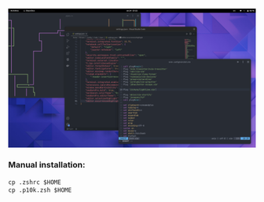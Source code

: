![screenshot](https://github.com/f0rizen/dotfiles/raw/main/screenshot.png)

### Manual installation:
```
cp .zshrc $HOME
cp .p10k.zsh $HOME
```